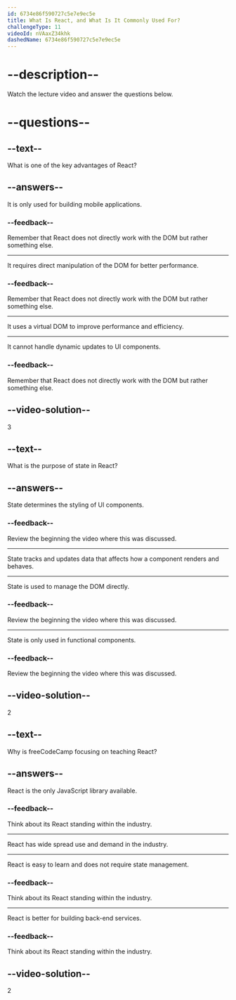 ```yaml
---
id: 6734e86f590727c5e7e9ec5e
title: What Is React, and What Is It Commonly Used For?
challengeType: 11
videoId: nVAaxZ34khk
dashedName: 6734e86f590727c5e7e9ec5e
---
```


# --description--

Watch the lecture video and answer the questions below.

# --questions--

## --text--

What is one of the key advantages of React?

## --answers--

It is only used for building mobile applications.

### --feedback--

Remember that React does not directly work with the DOM but rather something else.

---

It requires direct manipulation of the DOM for better performance.

### --feedback--

Remember that React does not directly work with the DOM but rather something else.

---

It uses a virtual DOM to improve performance and efficiency.

---

It cannot handle dynamic updates to UI components.

### --feedback--

Remember that React does not directly work with the DOM but rather something else.

## --video-solution--

3

## --text--

What is the purpose of state in React?

## --answers--

State determines the styling of UI components.

### --feedback--

Review the beginning the video where this was discussed. 

---

State tracks and updates data that affects how a component renders and behaves.

---

State is used to manage the DOM directly.

### --feedback--

Review the beginning the video where this was discussed. 

---

State is only used in functional components.

### --feedback--

Review the beginning the video where this was discussed. 

## --video-solution--

2

## --text--

Why is freeCodeCamp focusing on teaching React?

## --answers--

React is the only JavaScript library available.

### --feedback--

Think about its React standing within the industry. 

---

React has wide spread use and demand in the industry.

---

React is easy to learn and does not require state management.

### --feedback--

Think about its React standing within the industry. 

---

React is better for building back-end services.

### --feedback--

Think about its React standing within the industry. 

## --video-solution--

2
